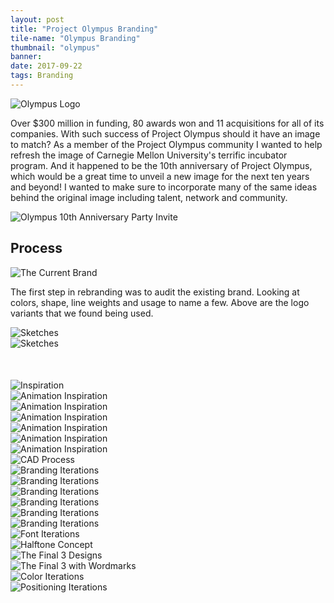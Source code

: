 ```yaml
---
layout: post
title: "Project Olympus Branding"
tile-name: "Olympus Branding"
thumbnail: "olympus"
banner:
date: 2017-09-22
tags: Branding
---
```


<div class="image-container"><img src="../img/olympus/logo.svg" alt="Olympus Logo"/></div>

Over $300 million in funding, 80 awards won and 11 acquisitions for all of its companies. With such success of Project Olympus should it have an image to match? As a member of the Project Olympus community I wanted to help refresh the image of Carnegie Mellon University's terrific incubator program. And it happened to be the 10th anniversary of Project Olympus, which would be a great time to unveil a new image for the next ten years and beyond! I wanted to make sure to incorporate many of the same ideas behind the original image including talent, network and community.

<div class="image-container"><img src="../img/olympus/envolope.png" alt="Olympus 10th Anniversary Party Invite"/></div>

## Process

<div class="image-container"><img src="../img/olympus/currentBrand.png" alt="The Current Brand"/></div>

The first step in rebranding was to audit the existing brand. Looking at colors, shape, line weights and usage to name a few. Above are the logo variants that we found being used.

<div class="image-container"><img src="../img/olympus/sketches.png" alt="Sketches"/></div>
<div class="image-container"><img src="../img/olympus/sketchbook.png" alt="Sketches" style="margin-bottom: 50px;"/></div>
<div class="image-container"><img src="../img/olympus/brandInspiration.png" alt="Inspiration"/></div>


<div class="grid-x">
  <div class="small-6 medium-2 cell"><img src="../img/olympus/inspo1.gif" alt="Animation Inspiration"/></div>
  <div class="small-6 medium-2 cell"><img src="../img/olympus/inspo2.gif" alt="Animation Inspiration"/></div>
  <div class="small-6 medium-2 cell"><img src="../img/olympus/inspo3.gif" alt="Animation Inspiration"/></div>
  <div class="small-6 medium-2 cell"><img src="../img/olympus/inspo4.gif" alt="Animation Inspiration"/></div>
  <div class="small-6 medium-2 cell"><img src="../img/olympus/inspo5.gif" alt="Animation Inspiration"/></div>
  <div class="small-6 medium-2 cell"><img src="../img/olympus/inspo6.gif" alt="Animation Inspiration"/></div>
</div>
<div class="image-container"><img src="../img/olympus/rhino.png" alt="CAD Process"/></div>

<div class="image-container"><img src="../img/olympus/iterations1.svg" alt="Branding Iterations"/></div>
<div class="image-container"><img src="../img/olympus/iterations2.svg" alt="Branding Iterations"/></div>
<div class="image-container"><img src="../img/olympus/iterations3.svg" alt="Branding Iterations"/></div>
<div class="image-container"><img src="../img/olympus/iterations4.svg" alt="Branding Iterations"/></div>
<div class="image-container"><img src="../img/olympus/iterations5.svg" alt="Branding Iterations"/></div>
<div class="image-container"><img src="../img/olympus/iterations6.svg" alt="Branding Iterations"/></div>
<div class="image-container"><img src="../img/olympus/iterationsFont.svg" alt="Font Iterations"/></div>
<div class="image-container"><img src="../img/olympus/halftone.png" alt="Halftone Concept"/></div>
<div class="image-container"><img src="../img/olympus/semifinals.svg" alt="The Final 3 Designs"/></div>
<div class="image-container"><img src="../img/olympus/final3.svg" alt="The Final 3 with Wordmarks"/></div>
<div class="image-container"><img src="../img/olympus/colors.svg" alt="Color Iterations"/></div>
<div class="image-container"><img src="../img/olympus/positioning.svg" alt="Positioning Iterations"/></div>
